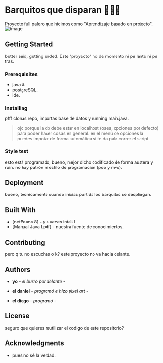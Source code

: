# Barquitos que disparan 🚢🚢🚢

Proyecto full palero que hicimos como "Aprendizaje basado en projecto".
![image](https://github.com/user-attachments/assets/7b03821b-2b16-4403-be35-bc29befee5c6)


## Getting Started

better said, getting ended. Este "proyecto" no de momento ni pa lante ni pa tras.

### Prerequisites

- java 8.
- postgreSQL.
- ide.

### Installing

pfff clonas repo, importas base de datos y running main.java.

>ojo porque la db debe estar en localhost (osea, opciones por defecto) para poder hacer cosas en general. en el menú de opciones la puedes impotar de forma automática si te da palo correr el script.

### Style test

esto está programado, bueno, mejor dicho codificado de forma austera y ruín. no hay patrón ni estilo de programación (poo y mvc).

## Deployment

bueno, tecnicamente cuando inicias partida los barquitos se despliegan.

## Built With

  - [netBeans 8] - y a veces inteliJ.
  - [Manual Java I.pdf] - nuestra fuente de conocimientos.

## Contributing

pero q tu no escuchas o k? este proyecto no va hacia delante.

## Authors

  - **yo** - *el burro por delante* -

  - **el daniel** - *programó e hizo pixel art* -
    
  - **el diego** - *programó* -

## License

seguro que quieres reutilizar el codigo de este repositorio?

## Acknowledgments

  - pues no sé la verdad.
